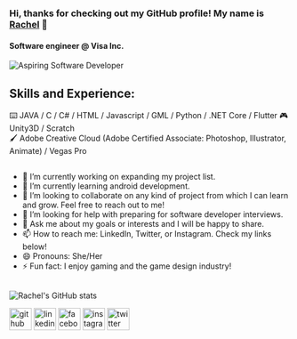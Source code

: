 ### Hi, thanks for checking out my GitHub profile! My name is [Rachel](https://www.linkedin.com/in/rachelquijano/) 👋 

#### Software engineer @ Visa Inc.
![Aspiring Software Developer](https://i.imgur.com/D666657.png)

## Skills and Experience:
⌨️ JAVA / C / C# / HTML / Javascript / GML / Python / .NET Core / Flutter
🎮 Unity3D / Scratch  
🖌️ Adobe Creative Cloud (Adobe Certified Associate: Photoshop, Illustrator, Animate) / Vegas Pro

##
- 🔭 I’m currently working on expanding my project list. 
- 🌱 I’m currently learning android development. 
- 👯 I’m looking to collaborate on any kind of project from which I can learn and grow. Feel free to reach out to me!
- 🤔 I’m looking for help with preparing for software developer interviews. 
- 💬 Ask me about my goals or interests and I will be happy to share. 
- 📫 How to reach me: LinkedIn, Twitter, or Instagram. Check my links below!
- 😄 Pronouns: She/Her 
- ⚡ Fun fact: I enjoy gaming and the game design industry! 

##

![Rachel's GitHub stats](https://github-readme-stats.vercel.app/api?username=rachelquijano&show_icons=true&theme=tokyonight)

[<img src='https://cdn.jsdelivr.net/npm/simple-icons@3.0.1/icons/github.svg' alt='github' height='40'>](https://github.com/rachelquijano)  [<img src='https://cdn.jsdelivr.net/npm/simple-icons@3.0.1/icons/linkedin.svg' alt='linkedin' height='40'>](https://www.linkedin.com/in/rachelquijano)  [<img src='https://cdn.jsdelivr.net/npm/simple-icons@3.0.1/icons/facebook.svg' alt='facebook' height='40'>](https://www.facebook.com/rachelquijanovizoso/)  [<img src='https://cdn.jsdelivr.net/npm/simple-icons@3.0.1/icons/instagram.svg' alt='instagram' height='40'>](https://www.instagram.com/quijano_rachel/)  [<img src='https://cdn.jsdelivr.net/npm/simple-icons@3.0.1/icons/twitter.svg' alt='twitter' height='40'>](https://twitter.com/RachelQuijanoV) 


